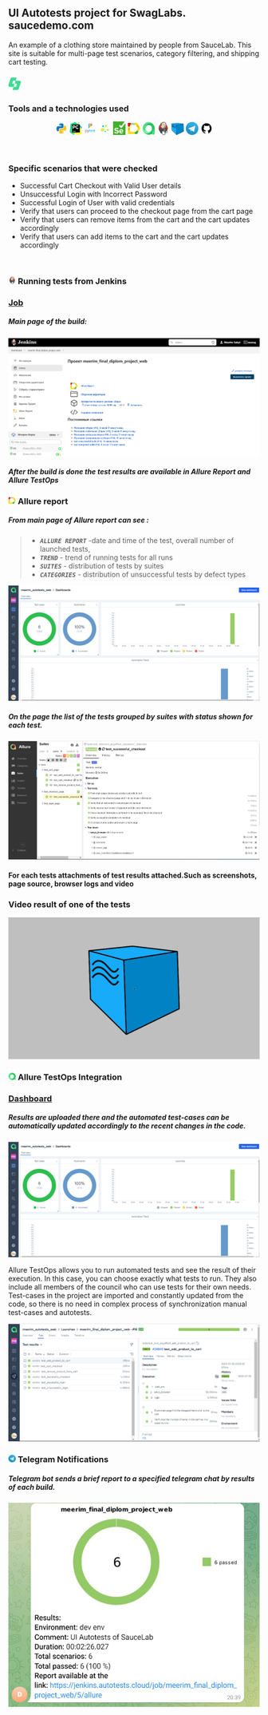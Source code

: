 ## UI Autotests project for SwagLabs. saucedemo.com
An example of a clothing store maintained by people from SauceLab.
This site is suitable for multi-page test scenarios, category filtering, and shipping cart testing.
### <img width="5%" title="SwagLabs" src="images/sauce.png"> 


### Tools and a technologies used
<p  align="center">
<code><img width="5%" title="Python" src="images/python.png"></code>
<code><img width="5%" title="Pycharm" src="images/pycharm.png"></code>
<code><img width="5%" title="Pytest" src="images/pytest.png"></code>
<code><img width="5%" title="Selene" src="images/selene.png"></code>
<code><img width="5%" title="Selenium" src="images/selenium.png"></code>
<code><img width="5%" title="Allure Report" src="images/allure_report.png"></code>
<code><img width="5%" title="Allure TestOps" src="images/allure_testops.png"></code>
<code><img width="5%" title="Jenkins" src="images/jenkins.png"></code>
<code><img width="5%" title="Selenoid" src="images/selenoid.png"></code>
<code><img width="5%" title="Telegram Bot" src="images/tg.png"></code>
<code><img width="5%" title="GitHub" src="images/github.png"></code>
</p>
<br> 

### Specific scenarios that were checked
* Successful Cart Checkout with Valid User details
* Unsuccessful Login with Incorrect Password
* Successful Login of User with valid credentials
* Verify that users can proceed to the checkout page from the cart page
* Verify that users can remove items from the cart and the cart updates accordingly
* Verify that users can add items to the cart and the cart updates accordingly
<br>

<!-- Jenkins -->

### <img width="3%" title="Jenkins" src="images/jenkins.png"> Running tests from Jenkins
### [Job](https://jenkins.autotests.cloud/job/meerim_final_diplom_project_web/)
##### Main page of the build:
![This is an image](images/screenshots/jenkins.png)
##### After the build is done the test results are available in Allure Report and Allure TestOps


<!-- Allure report -->

### <img width="3%" title="Allure Report" src="images/allure_report.png"> Allure report
##### From main page of Allure report can see  :

>- <code><strong>*ALLURE REPORT*</strong></code> -date and time of the test, overall number of launched tests,
>- <code><strong>*TREND*</strong></code> - trend of running tests for all runs
>- <code><strong>*SUITES*</strong></code> - distribution of tests by suites
>- <code><strong>*CATEGORIES*</strong></code> - distribution of unsuccessful tests by defect types

![This is an image](images/screenshots/allure_testops_dashboard.png)


##### On the page the list of the tests grouped by suites with status shown for each test.
![This is an image](images/screenshots/allure_report_suites.png)

#### For each tests attachments of test results attached.Such as screenshots, page source, browser logs and video 

### Video result of one of the tests
<img src="images/screenshots/video.gif" alt="video test" border="0" />


<!-- Allure TestOps -->

### <img width="3%" title="Allure TestOps" src="images/allure_testops.png"> Allure TestOps Integration
### [Dashboard](https://allure.autotests.cloud/project/3584/dashboards)
##### Results are uploaded there and the automated test-cases can be automatically updated accordingly to the recent changes in the code.
![This is an image](images/screenshots/allure_testops_dashboard.png)

Allure TestOps allows you to run automated tests and see the result of their execution. 
In this case, you can choose exactly what tests to run. 
They also include all members of the council who can use tests for their own needs.
Test-cases in the project are imported and constantly updated from the code,
so there is no need in complex process of synchronization manual test-cases and autotests.

![This is an image](images/screenshots/allure-suites.png)


<!-- Telegram -->

### <img width="3%" title="Telegram" src="images/tg.png"> Telegram Notifications
##### Telegram bot sends a brief report to a specified telegram chat by results of each build.

![This is an image](images/screenshots/tg_bot.png)



